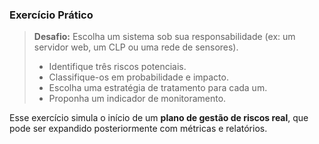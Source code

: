 ### Exercício Prático

> **Desafio:** Escolha um sistema sob sua responsabilidade (ex: um servidor web, um CLP ou uma rede de sensores).  
>  
> - Identifique três riscos potenciais.  
> - Classifique-os em probabilidade e impacto.  
> - Escolha uma estratégia de tratamento para cada um.  
> - Proponha um indicador de monitoramento.

Esse exercício simula o início de um **plano de gestão de riscos real**, que pode ser expandido posteriormente com métricas e relatórios.
